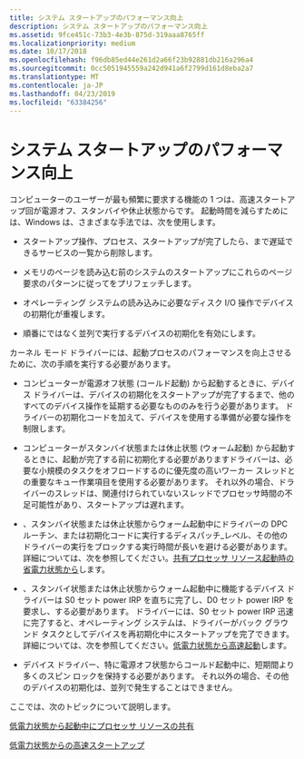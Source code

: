 ```yaml
---
title: システム スタートアップのパフォーマンス向上
description: システム スタートアップのパフォーマンス向上
ms.assetid: 9fce451c-73b3-4e3b-875d-319aaa8765ff
ms.localizationpriority: medium
ms.date: 10/17/2018
ms.openlocfilehash: f96db85ed44e261d2a66f23b92881db216a296a4
ms.sourcegitcommit: 0cc5051945559a242d941a6f2799d161d8eba2a7
ms.translationtype: MT
ms.contentlocale: ja-JP
ms.lasthandoff: 04/23/2019
ms.locfileid: "63384256"
---
```

# <a name="improving-system-startup-performance"></a>システム スタートアップのパフォーマンス向上


コンピューターのユーザーが最も頻繁に要求する機能の 1 つは、高速スタートアップ回が電源オフ、スタンバイや休止状態からです。 起動時間を減らすためには、Windows は、さまざまな手法では、次を使用します。

-   スタートアップ操作、プロセス、スタートアップが完了したら、まで遅延できるサービスの一覧から削除します。

-   メモリのページを読み込む前のシステムのスタートアップにこれらのページ要求のパターンに従ってをプリフェッチします。

-   オペレーティング システムの読み込みに必要なディスク I/O 操作でデバイスの初期化が重複します。

-   順番にではなく並列で実行するデバイスの初期化を有効にします。

カーネル モード ドライバーには、起動プロセスのパフォーマンスを向上させるために、次の手順を実行する必要があります。

-   コンピューターが電源オフ状態 (コールド起動) から起動するときに、デバイス ドライバーは、デバイスの初期化をスタートアップが完了するまで、他のすべてのデバイス操作を延期する必要なもののみを行う必要があります。 ドライバーの初期化コードを加えて、デバイスを使用する準備が必要な操作を制限します。

-   コンピューターがスタンバイ状態または休止状態 (ウォーム起動) から起動するときに、起動が完了する前に初期化する必要がありますドライバーは、必要な小規模のタスクをオフロードするのに優先度の高いワーカー スレッドとの重要なキュー作業項目を使用する必要があります。 それ以外の場合、ドライバーのスレッドは、関連付けられていないスレッドでプロセッサ時間の不足可能性があり、スタートアップは遅れます。

-   、スタンバイ状態または休止状態からウォーム起動中にドライバーの DPC ルーチン、または初期化コードに実行するディスパッチ\_レベル、その他のドライバーの実行をブロックする実行時間が長いを避ける必要があります。 詳細については、次を参照してください。[共有プロセッサ リソース起動時の省電力状態から](sharing-processor-resources-during-startup-from-a-low-power-state.md)します。

-   、スタンバイ状態または休止状態からウォーム起動中に機能するデバイス ドライバーは S0 セット power IRP を直ちに完了し、D0 セット power IRP を要求し、する必要があります。 ドライバーには、S0 セット power IRP 迅速に完了すると、オペレーティング システムは、ドライバーがバック グラウンド タスクとしてデバイスを再初期化中にスタートアップを完了できます。 詳細については、次を参照してください。[低電力状態から高速起動](fast-startup-from-a-low-power-state.md)します。

-   デバイス ドライバー、特に電源オフ状態からコールド起動中に、短期間より多くのスピン ロックを保持する必要があります。 それ以外の場合、その他のデバイスの初期化は、並列で発生することはできません。

ここでは、次のトピックについて説明します。

[低電力状態から起動中にプロセッサ リソースの共有](sharing-processor-resources-during-startup-from-a-low-power-state.md)

[低電力状態からの高速スタートアップ](fast-startup-from-a-low-power-state.md)

 

 




